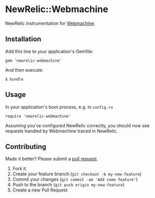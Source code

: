 # NewRelic::Webmachine

NewRelic instrumentation for [Webmachine][webmachine].

## Installation

Add this line to your application's Gemfile:

    gem 'newrelic-webmachine'

And then execute:

    $ bundle

## Usage

In your application's boot process, e.g. in `config.ru`

    require 'newrelic-webmachine'

Assuming you've configured NewRelic correctly, you should now see requests handled by Webmachine traced in NewRelic.

## Contributing

Made it better?  Please submit a [pull request][github-pr].

1. Fork it.
2. Create your feature branch (`git checkout -b my-new-feature`)
3. Commit your changes (`git commit -am 'Add some feature'`)
4. Push to the branch (`git push origin my-new-feature`)
5. Create a new Pull Request

[webmachine]: https://github.com/seancribbs/webmachine-ruby
[github-pr]: https://github.com/mdub/newrelic-webmachine

